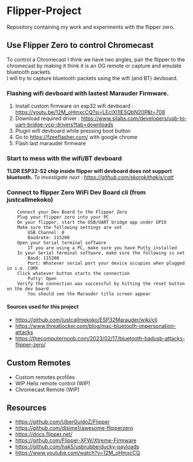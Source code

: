 # Flipper-Project
Repository containing my work and experiments with the flipper zero.

## Use Flipper Zero to control Chromecast
To control a Chromecast I think we have two angles, pair the flipper to the chromecast by making it think it is an OG remote or capture and emulate bluetooth packets.  
I will try to capture bluetooth packets using the wifi (and BT) devboard.
### Flashing wifi devboard with lastest Marauder Firmware.
1) Install custom firmware on esp32 wifi devboard : https://youtu.be/12M_oHmxcCQ?si=LEclXl1lESQbN20P&t=708
2) Download required driver : https://www.silabs.com/developers/usb-to-uart-bridge-vcp-drivers?tab=downloads
3) Plugin wifi devboard while pressing boot button
4) Go to https://fzeeflasher.com/ with google chrome
5) Flash last marauder firmware
### Start to mess with the wifi/BT devboard
**TLDR ESP32-S2 chip inside flipper wifi devboard does not support bluetooth.**
*To investigate next : https://github.com/skorokithakis/catt*
### Connect to flipper Zero WiFi Dev Board cli (from justcallmekoko)
```
    Connect your Dev Board to the Flipper Zero
    Plug your flipper zero into your PC
    On your flipper, start the USB/UART bridge app under GPIO
    Make sure the following settings are set
        USB Channel: 0
        Baudrate: 115200
    Open your Serial terminal software
        If you are using a PC, make sure you have Putty installed
    In your Serial terminal software, make sure the following is set
        Baud: 115200
        Port: Whatever serial port your device occupies when plugged in i.e. COMX
    Click whatever button starts the connection
        Putty: Open
    Verify the connection was successful by hitting the reset button on the dev board
        You should see the Marauder title screen appear
```

#### Sources used for this project
- https://github.com/justcallmekoko/ESP32Marauder/wiki/cli
- https://www.threatlocker.com/blog/mac-bluetooth-impersonation-attacks
- https://thecomputernoob.com/2023/02/17/bluetooth-badusb-attacks-flipper-zero/

## Custom Remotes
- Custom remotes profiles
- WIP Helix remote control (WIP)
- Chromecast Remote (WIP)

## Resources
- https://github.com/UberGuidoZ/Flipper
- https://github.com/djsime1/awesome-flipperzero
- https://docs.flipper.net/
- https://github.com/Flipper-XFW/Xtreme-Firmware
- https://github.com/hak5/usbrubberducky-payloads
- https://www.youtube.com/watch?v=12M_oHmxcCQ
